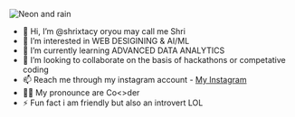 ![Neon and rain](https://github.com/user-attachments/assets/5eb1e65b-a810-4078-9b69-96450ec02103)
- 👋 Hi, I’m @shrixtacy oryou may call me Shri
- 👀 I’m interested in WEB DESIGINING & AI/ML
- 🌱 I’m currently learning ADVANCED DATA ANALYTICS
- 💞️ I’m looking to collaborate on the basis of hackathons or competative coding 
- 📫 Reach me through my instagram account - [My Instagram](https://www.instagram.com/obs1ruct/)
- 🧑‍💻 My pronounce are Co<>der 
- ⚡ Fun fact i am friendly but also an introvert LOL 

<!---![𝓛𝓲𝓷 - Anime Gifs (Pixels)](https://github.com/user-attachments/assets/fd6349d3-9f75-412c-8f76-fe29bda4df4a)

shrixtacy/shrixtacy is a ✨ special ✨ repository because its `README.md` (this file) appears on your GitHub profile.
You can click the Preview link to take a look at your changes.
--->
